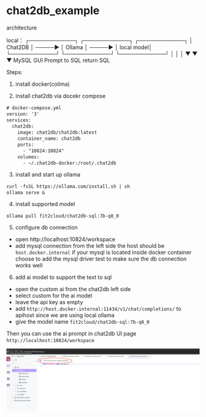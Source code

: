 # chat2db_example


architecture

local：
┌────────────┐        ┌────────────┐        ┌────────────┐
│  Chat2DB   │ ─────▶ │   Ollama   │ ─────▶ │ local model│
└────────────┘        └────────────┘        └────────────┘
      │                    │                       │
      ▼                    ▼                       ▼
  MySQL GUI         Prompt to SQL             return SQL


Steps:

1. install docker(colima) 

2. install chat2db via docekr compose

```
# docker-compose.yml
version: '3'
services:
  chat2db:
    image: chat2db/chat2db:latest
    container_name: chat2db
    ports:
      - "10824:10824"
    volumes:
      - ~/.chat2db-docker:/root/.chat2db
```


3. install and start up ollama


```
curl -fsSL https://ollama.com/install.sh | sh
ollama serve &
```

4. install supported model

```
ollama pull fit2cloud/chat2db-sql:7b-q8_0

```

5. configure db connection

* open http://localhost:10824/workspace
* add mysql connection from the left side
  the host should be `host.docker.internal` if your mysql is located inside docker container
  choose to add the mysql driver
  test to make sure the db connection works well

6. add ai model to support the text to sql

* open the custom ai from the chat2db left side
* select custom for the ai model
* leave the api key as empty
* add `http://host.docker.internal:11434/v1/chat/completions/` to apihost since we are using local ollama
* give the model name `fit2cloud/chat2db-sql:7b-q8_0`

Then you can use the ai prompt in chat2db UI page `http://localhost:10824/workspace`

![prompt for sql](./resources/imgs/SCR-20250622-ujor.png)




